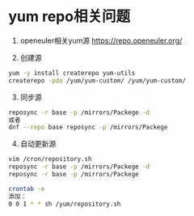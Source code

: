 # yum repo相关问题
1. openeuler相关yum源
https://repo.openeuler.org/

2. 创建源
```sh
yum -y install createrepo yum-utils
createrepo -pdo /yum/yum-custom/ /yum/yum-custom/
```

3. 同步源
```sh
reposync -r base -p /mirrors/Packege -d
或者
dnf --repo base reposync -p /mirrors/Packege
```

4. 自动更新源
```sh
vim /cron/repository.sh 
reposync -r base -p /mirrors/Packege -d
reposync -r base -p /mirrors/Packege

crontab -e
添加：
0 0 1 * * sh /yum/repository.sh
```
